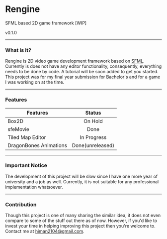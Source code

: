 # Rengine
SFML based 2D game framework [WIP]

v0.1.0
***
### What is it?
Rengine is 2D video game development framework based on [SFML](https://sfml-dev.org). Currently is does not have any editor functionality, consequently, everything needs to be done by code. A tutorial will be soon added to get you started. This project was for my final year submission for Bachelor's and for a game I was working on at the time. 
***
### Features
| Features               | Status          | 
| -----------------------|:---------------:| 
| Box2D                  | On Hold	   | 
| sfeMovie               | Done            |  
| Tiled Map Editor       | In Progress     |
| DragonBones Animations | Done(unreleased)|
***
### Important Notice
The development of this project will be slow since I have one more year of university and a job as well. Currently, it is not suitable for any professional implementation whatsoever. 
***
### Contribution
Though this project is one of many sharing the similar idea, it does not even compare to some of the stuff out there as of now. However, if you'd like to invest your time in helping improving this project then you're welcome to. Contact me at himan2104@gmail.com.
